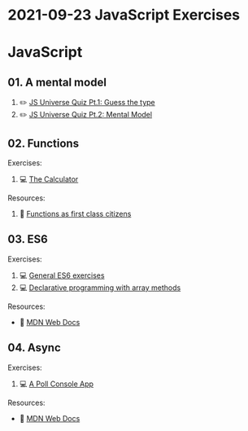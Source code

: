 # 2021-09-23 JavaScript Exercises


# JavaScript

## 01. A mental model

1. ✏️ [JS Universe Quiz Pt.1: Guess the type](https://davidvangompel.typeform.com/to/Tp5QYVEF)
2. ✏️ [JS Universe Quiz Pt.2: Mental Model](https://davidvangompel.typeform.com/to/YBlqIPWk)

## 02. Functions

Exercises:

1. 💻 [The Calculator](./exercises/02-functions)

Resources:

1. 📄 [Functions as first class citizens]('./exercises/02-functions/reference.js')

## 03. ES6

Exercises:

1. 💻 [General ES6 exercises](./exercises/03-es6)
2. 💻 [Declarative programming with array methods](./exercises/03-es6-arrays)


Resources:

- 📄  [MDN Web Docs](https://developer.mozilla.org/en-US/docs/Web/JavaScript)

## 04. Async

Exercises:

1. 💻 [A Poll Console App](./exercises/04-async)

Resources:

- 📄  [MDN Web Docs](https://developer.mozilla.org/en-US/docs/Web/API/Fetch_API/Using_Fetch)